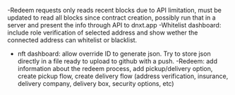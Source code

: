 -Redeem requests only reads recent blocks due to API limitation, must be updated to read all blocks since contract creation, possibly run that in a server and present the info through API to dnxt.app
-Whitelist dashboard: include role verification of selected address and show wether the connected address can whitelist or blacklist.
- nft dashboard: allow override ID to generate json. Try to store json directly in a file ready to upload to github with a push.
-Redeem: add information about the redeem process, add pickup/delivery option, create pickup flow, create delivery flow (address verification, insurance, delivery company, delivery box, security options, etc)
